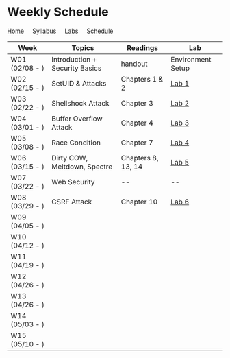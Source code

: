 # Weekly Schedule

[Home](./index.md) &nbsp;&nbsp;&nbsp; [Syllabus](./syllabus.md)  &nbsp;&nbsp;&nbsp; [Labs](./labs.md) &nbsp;&nbsp;&nbsp; [Schedule](./schedule.md)

| Week         | Topics | Readings  |  Lab |  
| ---          | ---    | --- | --- |
|W01 (02/08 - ) | Introduction + Security Basics | handout | Environment Setup |
|W02 (02/15 - ) | SetUID & Attacks | Chapters 1 & 2 | [Lab 1](./labs.md) |
|W03 (02/22 - ) | Shellshock Attack | Chapter 3| [Lab 2](./labs.md) |
|W04 (03/01 - ) | Buffer Overflow Attack | Chapter 4| [Lab 3](./labs.md) |
|W05 (03/08 - ) | Race Condition | Chapter 7 | [Lab 4](./labs.md) |
|W06 (03/15 - ) | Dirty COW, Meltdown, Spectre | Chapters 8, 13, 14 | [Lab 5](./labs.md) | 
|W07 (03/22 - ) | Web Security | -- | -- | 
|W08 (03/29 - ) | CSRF Attack | Chapter 10 | [Lab 6](./labs.md) | 
|W09 (04/05 - ) | | | | 
|W10 (04/12 - ) | | | | 
|W11 (04/19 - ) | | | | 
|W12 (04/26 - ) | | | | 
|W13 (04/26 - ) | | | | 
|W14 (05/03 - ) | | | | 
|W15 (05/10 - ) | | | | 
